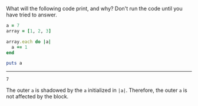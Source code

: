 What will the following code print, and why? Don't run the code until you have tried to answer.
```ruby
a = 7
array = [1, 2, 3]

array.each do |a|
  a += 1
end

puts a
```

---

`7`

The outer `a` is shadowed by the `a` initialized in `|a|`. Therefore, the outer `a` is not affected by the block.